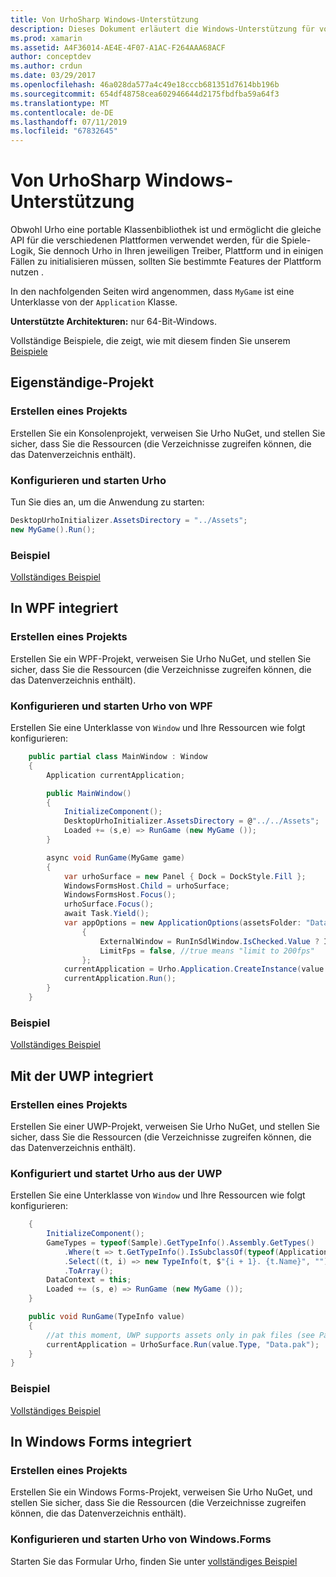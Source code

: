 ```yaml
---
title: Von UrhoSharp Windows-Unterstützung
description: Dieses Dokument erläutert die Windows-Unterstützung für von UrhoSharp. Es beschreibt, wie ein Projekt erstellen, konfigurieren und Urho starten, integrieren in WPF und UWP integriert.
ms.prod: xamarin
ms.assetid: A4F36014-AE4E-4F07-A1AC-F264AAA68ACF
author: conceptdev
ms.author: crdun
ms.date: 03/29/2017
ms.openlocfilehash: 46a028da577a4c49e18cccb681351d7614bb196b
ms.sourcegitcommit: 654df48758cea602946644d2175fbdfba59a64f3
ms.translationtype: MT
ms.contentlocale: de-DE
ms.lasthandoff: 07/11/2019
ms.locfileid: "67832645"
---
```

# <a name="urhosharp-windows-support"></a>Von UrhoSharp Windows-Unterstützung

Obwohl Urho eine portable Klassenbibliothek ist und ermöglicht die gleiche API für die verschiedenen Plattformen verwendet werden, für die Spiele-Logik, Sie dennoch Urho in Ihren jeweiligen Treiber, Plattform und in einigen Fällen zu initialisieren müssen, sollten Sie bestimmte Features der Plattform nutzen .

In den nachfolgenden Seiten wird angenommen, dass `MyGame` ist eine Unterklasse von der `Application` Klasse.

**Unterstützte Architekturen:** nur 64-Bit-Windows.

Vollständige Beispiele, die zeigt, wie mit diesem finden Sie unserem [Beispiele](https://github.com/xamarin/urho-samples/tree/master/FeatureSamples)

## <a name="standalone-project"></a>Eigenständige-Projekt

### <a name="creating-a-project"></a>Erstellen eines Projekts

Erstellen Sie ein Konsolenprojekt, verweisen Sie Urho NuGet, und stellen Sie sicher, dass Sie die Ressourcen (die Verzeichnisse zugreifen können, die das Datenverzeichnis enthält).

### <a name="configuring-and-launching-urho"></a>Konfigurieren und starten Urho

Tun Sie dies an, um die Anwendung zu starten:

```csharp
DesktopUrhoInitializer.AssetsDirectory = "../Assets";
new MyGame().Run();
```

### <a name="example"></a>Beispiel

[Vollständiges Beispiel](https://github.com/xamarin/urho-samples/tree/master/FeatureSamples/Desktop)

## <a name="integrated-with-wpf"></a>In WPF integriert

### <a name="creating-a-project"></a>Erstellen eines Projekts

Erstellen Sie ein WPF-Projekt, verweisen Sie Urho NuGet, und stellen Sie sicher, dass Sie die Ressourcen (die Verzeichnisse zugreifen können, die das Datenverzeichnis enthält).

### <a name="configuring-and-launching-urho-from-wpf"></a>Konfigurieren und starten Urho von WPF

Erstellen Sie eine Unterklasse von `Window` und Ihre Ressourcen wie folgt konfigurieren:

```csharp
    public partial class MainWindow : Window
    {
        Application currentApplication;

        public MainWindow()
        {
            InitializeComponent();
            DesktopUrhoInitializer.AssetsDirectory = @"../../Assets";
            Loaded += (s,e) => RunGame (new MyGame ());
        }

        async void RunGame(MyGame game)
        {
            var urhoSurface = new Panel { Dock = DockStyle.Fill };
            WindowsFormsHost.Child = urhoSurface;
            WindowsFormsHost.Focus();
            urhoSurface.Focus();
            await Task.Yield();
            var appOptions = new ApplicationOptions(assetsFolder: "Data")
                {
                    ExternalWindow = RunInSdlWindow.IsChecked.Value ? IntPtr.Zero : urhoSurface.Handle,
                    LimitFps = false, //true means "limit to 200fps"
                };
            currentApplication = Urho.Application.CreateInstance(value.Type, appOptions);
            currentApplication.Run();
        }
    }
```

### <a name="example"></a>Beispiel

[Vollständiges Beispiel](https://github.com/xamarin/urho-samples/tree/master/FeatureSamples/WPF)

## <a name="integrated-with-uwp"></a>Mit der UWP integriert

### <a name="creating-a-project"></a>Erstellen eines Projekts

Erstellen Sie einer UWP-Projekt, verweisen Sie Urho NuGet, und stellen Sie sicher, dass Sie die Ressourcen (die Verzeichnisse zugreifen können, die das Datenverzeichnis enthält).

### <a name="configuring-and-launching-urho-from-uwp"></a>Konfiguriert und startet Urho aus der UWP

Erstellen Sie eine Unterklasse von `Window` und Ihre Ressourcen wie folgt konfigurieren:

```csharp
    {
        InitializeComponent();
        GameTypes = typeof(Sample).GetTypeInfo().Assembly.GetTypes()
            .Where(t => t.GetTypeInfo().IsSubclassOf(typeof(Application)) && t != typeof(Sample))
            .Select((t, i) => new TypeInfo(t, $"{i + 1}. {t.Name}", ""))
            .ToArray();
        DataContext = this;
        Loaded += (s, e) => RunGame (new MyGame ());
    }

    public void RunGame(TypeInfo value)
    {
        //at this moment, UWP supports assets only in pak files (see PackageTool)
        currentApplication = UrhoSurface.Run(value.Type, "Data.pak");
    }
}
```

### <a name="example"></a>Beispiel

[Vollständiges Beispiel](https://github.com/xamarin/urho-samples/tree/master/FeatureSamples/UWP)

## <a name="integrated-with-windows-forms"></a>In Windows Forms integriert

### <a name="creating-a-project"></a>Erstellen eines Projekts

Erstellen Sie ein Windows Forms-Projekt, verweisen Sie Urho NuGet, und stellen Sie sicher, dass Sie die Ressourcen (die Verzeichnisse zugreifen können, die das Datenverzeichnis enthält).

### <a name="configuring-and-launching-urho-from-windowsforms"></a>Konfigurieren und starten Urho von Windows.Forms

Starten Sie das Formular Urho, finden Sie unter [vollständiges Beispiel](https://github.com/xamarin/urho-samples/blob/master/FeatureSamples/WinForms/SamplesForm.cs)

